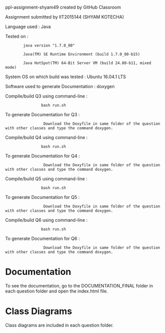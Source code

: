 ppl-assignment-shyam49 created by GitHub Classroom

Assignment submitted by  IIT2015144 (SHYAM KOTECHA)

Language used : Java

Tested on :
            
            java version "1.7.0_80"

            Java(TM) SE Runtime Environment (build 1.7.0_80-b15)
            
            Java HotSpot(TM) 64-Bit Server VM (build 24.80-b11, mixed mode)
            
System OS on which build was tested :  Ubuntu 16.04.1 LTS
 
 Software used to generate Documentation : doxygen
 

 Compile/build Q3 using command-line :
                    
                    bash run.sh
  
  To generate Documentation for Q3 :
                     
                     Download the Doxyfile in same folder of the question with other classes and type the command doxygen.
             

Compile/build Q4 using command-line :
                    
                    bash run.sh
  
  To generate Documentation for Q4 :
                     
                     Download the Doxyfile in same folder of the question with other classes and type the command doxygen.
                     
 
 Compile/build Q5 using command-line :
                    
                    bash run.sh
  
  To generate Documentation for Q5 :
                     
                     Download the Doxyfile in same folder of the question with other classes and type the command doxygen.
                     
                     
                     
  Compile/build Q6 using command-line :
                    
                    bash run.sh
  
  To generate Documentation for Q6 :
                     
                     Download the Doxyfile in same folder of the question with other classes and type the command doxygen.
                     
                     
                     
  
  <h1>Documentation</h1>
  To see the documentation, go to the DOCUMENTATION_FINAL folder in each question folder and open the index.html file.
  
  <h1>Class Diagrams</h1>
  Class diagrams are included in each question folder.
